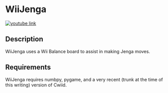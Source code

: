 # WiiJenga

[![youtube link](http://img.youtube.com/vi/GHYw2Wzpg2A/0.jpg)](http://www.youtube.com/watch?v=GHYw2Wzpg2A)

## Description

WiiJenga uses a Wii Balance board to assist in making Jenga moves.

## Requirements

WiiJenga requires numbpy, pygame, and a very recent (trunk at the time of this writing) version of Cwiid.
